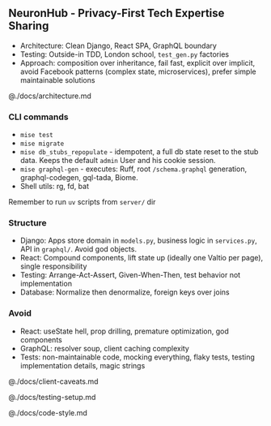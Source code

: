## NeuronHub - Privacy-First Tech Expertise Sharing

- Architecture: Clean Django, React SPA, GraphQL boundary
- Testing: Outside-in TDD, London school, `test_gen.py` factories
- Approach: composition over inheritance, fail fast, explicit over implicit, avoid Facebook patterns (complex state, microservices), prefer simple maintainable solutions

@./docs/architecture.md

### CLI commands

- `mise test`
- `mise migrate`
- `mise db_stubs_repopulate` - idempotent, a full db state reset to the stub data. Keeps the default `admin` User and his cookie session.
- `mise graphql-gen` - executes: Ruff, root `/schema.graphql` generation, graphql-codegen, gql-tada, Biome.
- Shell utils: rg, fd, bat

Remember to run `uv` scripts from `server/` dir

### Structure

- Django: Apps store domain in `models.py`, business logic in `services.py`, API in `graphql/`. Avoid god objects.
- React: Compound components, lift state up (ideally one Valtio per page), single responsibility  
- Testing: Arrange-Act-Assert, Given-When-Then, test behavior not implementation
- Database: Normalize then denormalize, foreign keys over joins

### Avoid

- React: useState hell, prop drilling, premature optimization, god components
- GraphQL: resolver soup, client caching complexity
- Tests: non-maintainable code, mocking everything, flaky tests, testing implementation details, magic strings

@./docs/client-caveats.md

@./docs/testing-setup.md

@./docs/code-style.md
